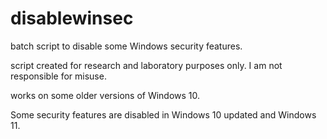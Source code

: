 # disablewinsec
batch script to disable some Windows security features.

script created for research and laboratory purposes only.  I am not responsible for misuse.

works on some older versions of Windows 10.

Some security features are disabled in Windows 10 updated and Windows 11.
